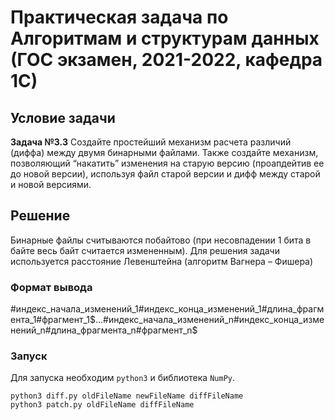 # Практическая задача по Алгоритмам и структурам данных (ГОС экзамен, 2021-2022, кафедра 1С)

## Условие задачи

**Задача №3.3**
Создайте простейший механизм расчета различий (диффа) между двумя бинарными файлами. Также создайте механизм, позволяющий “накатить” изменения на старую версию (проапдейтив ее до новой версии), используя файл старой версии и дифф между старой и новой версиями. 

## Решение
Бинарные файлы считываются побайтово (при несовпадении 1 бита в байте весь байт считается измененным). Для решения задачи используется расстояние Левенштейна (алгоритм Вагнера – Фишера)

### Формат вывода
#индекс_начала_изменений_1#индекс_конца_изменений_1#длина_фрагмента_1#фрагмент_1$...#индекс_начала_изменений_n#индекс_конца_изменений_n#длина_фрагмента_n#фрагмент_n$

### Запуск
Для запуска необходим `python3` и библиотека `NumPy`.
```
python3 diff.py oldFileName newFileName diffFileName
python3 patch.py oldFileName diffFileName
```
